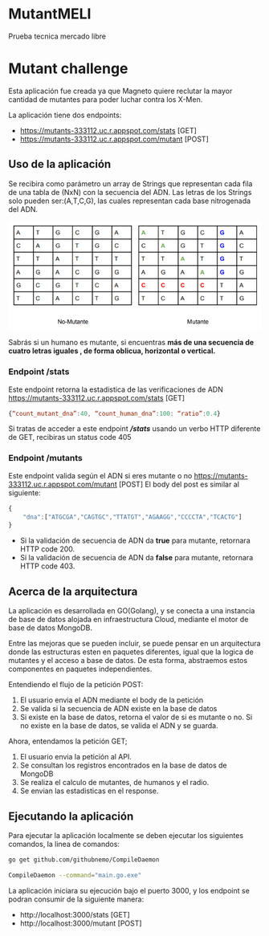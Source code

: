 # MutantMELI
Prueba tecnica mercado libre

# Mutant challenge

Esta aplicación fue creada ya que Magneto quiere reclutar la mayor cantidad de mutantes para poder luchar contra los X-Men.

La aplicación tiene dos endpoints:

- https://mutants-333112.uc.r.appspot.com/stats [GET]
- https://mutants-333112.uc.r.appspot.com/mutant [POST]

## Uso de la aplicación
Se recibira como parámetro un array de Strings que representan cada fila de una tabla de (NxN) con la secuencia del ADN. Las letras de los Strings solo pueden ser:(A,T,C,G), las cuales representan cada base nitrogenada del ADN.

![Table Image](https://github.com/viniciusfeitosa/matrix_mutante/blob/master/images/table.png)

Sabrás si un humano es mutante, si encuentras **más de una secuencia de cuatro letras
iguales , de forma oblicua, horizontal o vertical.**


### Endpoint /stats

Este endpoint retorna la estadistica de las verificaciones de ADN
https://mutants-333112.uc.r.appspot.com/stats  [GET]
```javascript
{“count_mutant_dna”:40, “count_human_dna”:100: “ratio”:0.4}
```
Si tratas de acceder a este endpoint ***/stats*** usando un verbo HTTP diferente de GET, recibiras un status code 405

### Endpoint /mutants

Este endpoint valida según el ADN si eres mutante o no
https://mutants-333112.uc.r.appspot.com/mutant [POST]
El body del post es similar al siguiente:
```javascript
{ 
	"dna":["ATGCGA","CAGTGC","TTATGT","AGAAGG","CCCCTA","TCACTG"] 
}
```

 - Si la validación de secuencia de ADN da **true** para mutante, retornara HTTP code 200. 
 - Si la validación de secuencia de ADN da **false** para mutante, retornara HTTP code 403. 

## Acerca de la arquitectura

La aplicación es desarrollada en GO(Golang), y se conecta a una instancia de base de datos alojada en infraestructura Cloud, mediante el motor de base de datos MongoDB.

Entre las mejoras que se pueden incluir, se puede pensar en un arquitectura donde las estructuras esten en paquetes diferentes, igual que la logica de mutantes y el acceso a base de datos. De esta forma, abstraemos estos componentes en paquetes independientes.

Entendiendo el flujo de la petición POST:

 1. El usuario envia el ADN mediante el body de la petición
 2. Se valida si la secuencia de ADN existe en la base de datos
 3. Si existe en la base de datos, retorna el valor de si es mutante o no. Si no existe en la base de datos, se valida el ADN y se guarda.

Ahora, entendamos la petición GET;
1. El usuario envia la petición al API.
2. Se consultan los registros encontrados en la base de datos de MongoDB
3. Se realiza el calculo de mutantes, de humanos y el radio.
4. Se envian las estadisticas en el response.

## Ejecutando la aplicación

Para ejecutar la aplicación localmente se deben ejecutar los siguientes comandos, la linea de comandos:
```bash
go get github.com/githubnemo/CompileDaemon
``` 

```bash
CompileDaemon --command="main.go.exe"
``` 
La aplicación iniciara su ejecución bajo el puerto 3000, y los endpoint se podran consumir de la siguiente manera:
- http://localhost:3000/stats [GET]
- http://localhost:3000/mutant [POST]
